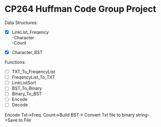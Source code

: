 # CP264 Huffman Code Group Project

 Data Structures:  	
 - [x] LinkList_Freqency  
  		-Character  
  		-Count  	   
  
 - [x] Character_BST

Functions:
 - [ ] TXT_To_FreqencyList 
 - [ ] FreqencyList_To_TXT 
 - [ ] LinkListSort 
 - [ ] BST_To_Binary 
 - [ ] Binary_To_BST 
 - [ ] Encode 
 - [ ] Decode

Encode Txt->Freq. Count->Build BST-> Convert Txt file to binary string->Save to File

